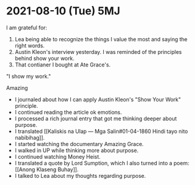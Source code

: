 # 2021-08-10 (Tue) 5MJ

I am grateful for:

1. Lea being able to recognize the things I value the most and saying the right words.
2. Austin Kleon's interview yesterday. I was reminded of the principles behind show your work.
3. That contianer I bought at Ate Grace's.

"I show my work."

Amazing

- I journaled about how I can apply Austin Kleon's "Show Your Work" principle.
- I continued reading the article ok emotions.
- I processed a rich journal entry that got me thinking deeper about purpose.
- I translated [[Kaliskis na Ulap — Mga Salin#01-04-1860 Hindi tayo nito nabibihag]].
- I started watching the documentary Amazing Grace.
- I walked in UP while thinking more about purpose.
- I continued watching Money Heist.
- I translated a quote by Lord Sumption, which I also turned into a poem: [[Anong Klaseng Buhay]].
- I talked to Lea about my thoughts regarding purpose.

